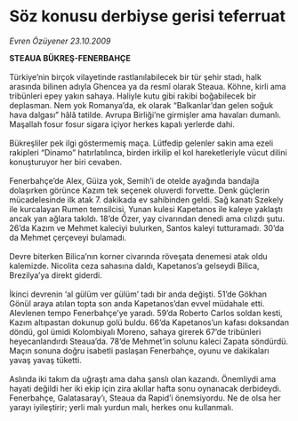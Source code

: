 # Söz konusu derbiyse gerisi teferruat

*Evren Özüyener 23.10.2009*

<div class="taraf_structure_2col_1zq">
<div class="margen_n">



 <p><b>STEAUA BÜKREŞ-FENERBAHÇE</b> <br/><br/>Türkiye’nin birçok vilayetinde rastlanılabilecek bir tür şehir stadı, halk arasında bilinen adıyla Ghencea ya da resmî olarak Steaua. Köhne, kirli ama tribünleri epey yakın sahaya. Haliyle kutu gibi rakibi boğabilecek bir deplasman. Nem yok Romanya’da, ek olarak “Balkanlar’dan gelen soğuk hava dalgası” hâlâ tatilde. Avrupa Birliği’ne girmişler ama havaları dumanlı. Maşallah fosur fosur sigara içiyor herkes kapalı yerlerde dahi. <br/><br/>Bükreşliler pek ilgi göstermemiş maça. Lütfedip gelenler sakin ama ezeli rakipleri “Dinamo” hatırlatılınca, birden irkilip el kol hareketleriyle vücut dilini konuşturuyor her biri cevaben. <br/><br/>Fenerbahçe’de Alex, Güiza yok, Semih’i de otelde ayağında bandajla dolaşırken görünce Kazım tek seçenek oluverdi forvette. Denk güçlerin mücadelesinde ilk atak 7. dakikada ev sahibinden geldi. Sağ kanatı Szekely ile kurcalayan Rumen temsilcisi, Yunan kulesi Kapetanos ile kaleye yaklaştı ancak yan ağlara takıldı. 18’de Özer, yay civarından denedi ama cılızdı şutu. 26’da Kazım ve Mehmet kaleciyi bulurken, Santos kaleyi tutturamadı. 30’da da Mehmet çerçeveyi bulamadı. <br/><br/>Devre biterken Bilica’nın korner civarında röveşata denemesi atak oldu kalemizde. Nicolita ceza sahasına daldı, Kapetanos’a gelseydi Bilica, Brezilya’ya direkt giderdi. <br/><br/>İkinci devrenin ‘al gülüm ver gülüm’ tadı bir anda değişti. 51’de Gökhan Gönül araya atılan topta son anda Kapetanos’dan evvel müdahale etti. Alevlenen tempo Fenerbahçe’ye yaradı. 59’da Roberto Carlos soldan kesti, Kazım altıpastan dokunup golü buldu. 66’da Kapetanos’un kafası doksandan döndü, gol ümidi Kolombiyalı Moreno, sahaya girerek 67’de tribünleri heyecanlandırdı Steaua’da. 78’de Mehmet’in solunu kaleci Zapata söndürdü. Maçın sonuna doğru isabetli paslaşan Fenerbahçe, oyunu ve dakikaları yavaş yavaş tüketti.<br/><br/>Aslında iki takım da uğraştı ama daha şanslı olan kazandı. Önemliydi ama hayati değildi her iki ekip için zira akıllar hafta sonu oynanacak derbideydi. Fenerbahçe, Galatasaray’ı, Steaua da Rapid’i önemsiyordu. Ne de olsa her yarayı iyileştirir; yerli malı yurdun malı, herkes onu kullanmalı.</p>
<br/>
<br/>
<br/>



<br/>


<div id="taraf_not">
</div>

</div>


</div>
